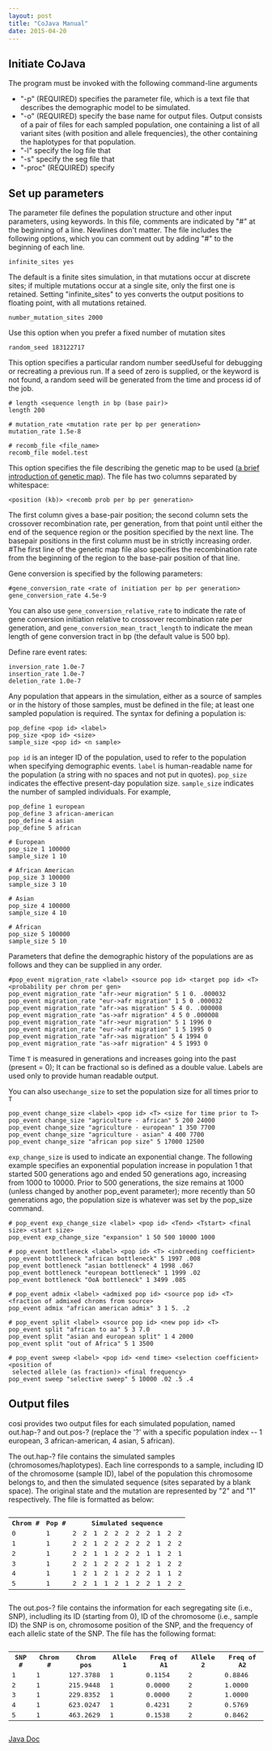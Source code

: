 ```yaml
---
layout: post
title: "CoJava Manual"
date: 2015-04-20
---
```

<h2>Initiate CoJava</h2>
The program must be invoked with the following command-line arguments
<ul><li>"-p" (REQUIRED) specifies the parameter file, which is a text file that describes the demographic model to be simulated.</li>
<li>"-o" (REQUIRED) specify the base name for output files. Output consists of a pair of files for each sampled population, one containing a list of all variant sites (with position and allele frequencies), the other containing the haplotypes for that population.</li><li>"-l" specify the log file that</li><li>"-s" specify the seg file that</li><li>"-proc" (REQUIRED) specify</li></ul>

<h2>Set up parameters</h2>
The parameter file defines the population structure and other input parameters, using keywords. In this file, comments are indicated by "#" at the beginning of a line. Newlines don't matter. The file includes the following options, which you can comment out by adding "#" to the beginning of each line.

<pre><code>infinite_sites yes</code></pre>
The default is a finite sites simulation, in that mutations occur at discrete sites; if multiple mutations occur at a single site, only the first one is retained. Setting "infinite_sites" to yes converts the output positions to floating point, with all mutations retained.

<pre><code>number_mutation_sites 2000</code></pre> 
Use this option when you prefer a fixed number of mutation sites

<pre><code>random_seed 183122717</code></pre>   
This option specifies a particular random number seedUseful for debugging or recreating a previous run. If a seed of zero is supplied, or the keyword is not found, a random seed will be generated from the time and process id of the job. 

<pre><code># length &lt;sequence length in bp (base pair)&gt;
length 200</code></pre>

<pre><code># mutation_rate &lt;mutation rate per bp per generation&gt;
mutation_rate 1.5e-8</code></pre>

<pre><code># recomb_file &lt;file_name&gt;
recomb_file model.test</code></pre>
This option specifies the file describing the genetic map to be used (<a href="http://lybird300.github.io/2015/04/21/gene-maps.html">a brief introduction of genetic map</a>). The file has two columns separated by whitespace:
<pre><code>&lt;position (kb)&gt; &lt;recomb prob per bp per generation&gt;</code></pre>
The first column gives a base-pair position; the second column sets the crossover recombination rate, per generation, from that point until either the end of the sequence region or the position specified by the next line. The basepair positions in the first column must be in strictly increasing order. #The first line of the genetic map file also specifies the recombination rate from the beginning of the region to the base-pair position of that line.

Gene conversion is specified by the following parameters:
<pre><code>#gene_conversion_rate &lt;rate of initiation per bp per generation&gt;
gene_conversion_rate 4.5e-9</code></pre>
You can also use <code>gene_conversion_relative_rate</code> to indicate the rate of gene conversion initiation relative to crossover recombination rate per generation, and <code>gene_conversion_mean_tract_length</code> to indicate the mean length of gene conversion tract in bp (the default value is 500 bp).

Define rare event rates: 
<pre><code>inversion_rate 1.0e-7
insertion_rate 1.0e-7
deletion_rate 1.0e-7</code></pre>

Any population that appears in the simulation, either as a source of samples or in the history of those samples, must be defined in the file; at least one sampled population is required. The syntax for defining a population is:
<pre><code>pop_define &lt;pop id&gt; &lt;label&gt;
pop_size &lt;pop id&gt; &lt;size&gt;
sample_size &lt;pop id&gt; &lt;n sample&gt;</code></pre>
<code>pop id</code> is an integer ID of the population, used to refer to the population when specifying demographic events. <code>label</code> is human-readable name for the population (a string with no spaces and not put in quotes). <code>pop_size</code> indicates the effective present-day population size. <code>sample_size</code> indicates the number of sampled individuals. For example,
<pre><code>pop_define 1 european
pop_define 3 african-american
pop_define 4 asian
pop_define 5 african

# European
pop_size 1 100000
sample_size 1 10

# African American
pop_size 3 100000
sample_size 3 10

# Asian
pop_size 4 100000
sample_size 4 10

# African
pop_size 5 100000
sample_size 5 10</code></pre>

Parameters that define the demographic history of the populations are as follows and they can be supplied in any order.
<pre><code>#pop_event migration_rate &lt;label&gt; &lt;source pop id&gt; &lt;target pop id&gt; &lt;T&gt; &lt;probability per chrom per gen&gt;
pop_event migration_rate "afr->eur migration" 5 1 0. .000032
pop_event migration_rate "eur->afr migration" 1 5 0 .000032
pop_event migration_rate "afr->as migration" 5 4 0. .000008
pop_event migration_rate "as->afr migration" 4 5 0 .000008
pop_event migration_rate "afr->eur migration" 5 1 1996 0
pop_event migration_rate "eur->afr migration" 1 5 1995 0
pop_event migration_rate "afr->as migration" 5 4 1994 0
pop_event migration_rate "as->afr migration" 4 5 1993 0</code></pre>
Time <code>T</code> is measured in generations and increases going into the past (present = 0); It can be fractional so is defined as a double value. Labels are used only to provide human readable output.

You can also use<code>change_size</code> to set the population size for all times prior to <code>T</code>
<pre><code>pop_event change_size &lt;label&gt; &lt;pop id&gt; &lt;T&gt; &lt;size for time prior to T&gt;
pop_event change_size "agriculture - african" 5 200 24000
pop_event change_size "agriculture - european" 1 350 7700
pop_event change_size "agriculture - asian" 4 400 7700
pop_event change_size "african pop size" 5 17000 12500</code></pre>

<code>exp_change_size</code> is used to indicate an exponential change. The following example specifies an exponential population increase in population 1 that started 500 generations ago and ended 50 generations ago, increasing from 1000 to 10000. Prior to 500 generations, the size remains at 1000 (unless changed by another pop_event parameter); more recently than 50 generations ago, the population size is whatever was set by the pop_size command.
<pre><code># pop_event exp_change_size &lt;label&gt; &lt;pop id&gt; &lt;Tend&gt; &lt;Tstart&gt; &lt;final size&gt; &lt;start size&gt;
pop_event exp_change_size "expansion" 1 50 500 10000 1000</code></pre>

<pre><code># pop_event bottleneck &lt;label&gt; &lt;pop id&gt; &lt;T&gt; &lt;inbreeding coefficient&gt; 
pop_event bottleneck "african bottleneck" 5 1997 .008
pop_event bottleneck "asian bottleneck" 4 1998 .067
pop_event bottleneck "european bottleneck" 1 1999 .02
pop_event bottleneck "OoA bottleneck" 1 3499 .085</code></pre>

<pre><code># pop_event admix &lt;label&gt; &lt;admixed pop id&gt; &lt;source pop id&gt; &lt;T&gt; &lt;fraction of admixed chroms from source&gt;
pop_event admix "african american admix" 3 1 5. .2</code></pre>

<pre><code># pop_event split &lt;label&gt; &lt;source pop id&gt; &lt;new pop id&gt; &lt;T&gt;
pop_event split "african to aa" 5 3 7.0
pop_event split "asian and european split" 1 4 2000
pop_event split "out of Africa" 5 1 3500</code></pre>

<pre><code># pop_event sweep &lt;label&gt; &lt;pop id&gt; &lt;end time&gt; &lt;selection coefficient&gt; &lt;position of<br/> selected allele (as fraction)&gt; &lt;final frequency&gt;
pop_event sweep "selective sweep" 5 10000 .02 .5 .4</code></pre>

<h2><a name="output">Output files</a></h2>
<p>cosi provides two output files for each simulated population, named out.hap-? and out.pos-? (replace the '?' with a specific population index --  1 european, 3 african-american, 4 asian, 5 african).</p>
<p>The out.hap-? file contains the simulated samples (chromosomes/haplotypes). Each line corresponds to a sample, including ID of the chromosome (sample ID), label of the population this chromosome belongs to, and then the simulated sequence (sites separated by a blank space). The original state and the mutation are represented by "2" and "1" respectively. The file is formatted as below:</p>
<pre><table border="0">
  <tr>
    <th>Chrom #</th>
    <th>Pop #</th> 
    <th colspan="11">Simulated sequence</th>
  </tr>
  <tr>
    <td>0</td>
    <td>1</td> 
    <td>2</td>
    <td>2</td>
    <td>1</td>
    <td>2</td>
    <td>2</td>
    <td>2</td>
    <td>2</td>
    <td>2</td>
    <td>1</td>
    <td>2</td>
    <td>2</td>
  </tr>
    <tr>
    <td>1</td>
    <td>1</td> 
    <td>2</td>
    <td>2</td>
    <td>1</td>
    <td>2</td>
    <td>2</td>
    <td>2</td>
    <td>2</td>
    <td>2</td>
    <td>1</td>
    <td>2</td>
    <td>2</td>
  </tr>
    <tr>
    <td>2</td>
    <td>1</td> 
    <td>2</td>
    <td>2</td>
    <td>1</td>
    <td>1</td>
    <td>2</td>
    <td>2</td>
    <td>2</td>
    <td>1</td>
    <td>1</td>
    <td>2</td>
    <td>1</td>
  </tr>
    <tr>
    <td>3</td>
    <td>1</td> 
    <td>2</td>
    <td>2</td>
    <td>1</td>
    <td>2</td>
    <td>2</td>
    <td>2</td>
    <td>1</td>
    <td>2</td>
    <td>1</td>
    <td>2</td>
    <td>2</td>
  </tr>
    <tr>
    <td>4</td>
    <td>1</td> 
    <td>1</td>
    <td>2</td>
    <td>1</td>
    <td>2</td>
    <td>1</td>
    <td>2</td>
    <td>2</td>
    <td>2</td>
    <td>1</td>
    <td>1</td>
    <td>2</td>
  </tr>
    <tr>
    <td>5</td>
    <td>1</td> 
    <td>2</td>
    <td>2</td>
    <td>1</td>
    <td>1</td>
    <td>2</td>
    <td>1</td>
    <td>2</td>
    <td>2</td>
    <td>1</td>
    <td>2</td>
    <td>2</td>
  </tr>
</table></pre>
<p>The out.pos-? file contains the information for each segregating site (i.e., SNP), includling its ID (starting from 0), ID of the chromosome (i.e., sample ID) the SNP is on, chromosome position of the SNP, and the frequency of each allelic state of the SNP. The file has the following format:</p>
<pre><table border="0">
  <tr>
    <th>SNP #</th>
    <th>Chrom #</th> 
    <th>Chrom pos</th>
    <th>Allele 1</th>
    <th>Freq of A1</th>
    <th>Allele 2</th>
    <th>Freq of A2</th>
  </tr>
  <tr>
    <td>1</td>
    <td>1</td>
    <td>127.3788</td>
    <td>1</td>
    <td>0.1154</td>
    <td>2</td>
    <td>0.8846</td>
  </tr>
    <tr>
    <td>2</td>
    <td>1</td>
    <td>215.9448</td>
    <td>1</td>
    <td>0.0000</td>
    <td>2</td>
    <td>1.0000</td>
  </tr>
    <tr>
    <td>3</td>
    <td>1</td>
    <td>229.8352</td>
    <td>1</td>
    <td>0.0000</td>
    <td>2</td>
    <td>1.0000</td>
  </tr>
    <tr>
    <td>4</td>
    <td>1</td>
    <td>623.0247</td>
    <td>1</td>
    <td>0.4231</td>
    <td>2</td>
    <td>0.5769</td>
  </tr>
    <tr>
    <td>5</td>
    <td>1</td>
    <td>463.2629</td>
    <td>1</td>
    <td>0.1538</td>
    <td>2</td>
    <td>0.8462</td>
  </tr>
</table></pre>

<a href="">Java Doc</a>
